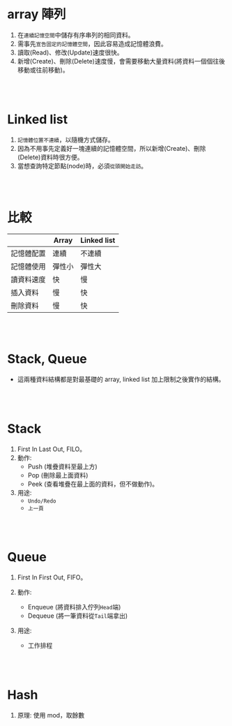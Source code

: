 # array 陣列
1. 在`連續記憶空間`中儲存有序串列的相同資料。
2. 需事先`宣告固定的記憶體空間`，因此容易造成記憶體浪費。
3. 讀取(Read)、修改(Update)速度很快。
4. 新增(Create)、刪除(Delete)速度慢，會需要移動大量資料(將資料一個個往後移動或往前移動)。

<br/>

<br/>

# Linked list
1. `記憶體位置不連續`，以隨機方式儲存。
2. 因為不用事先定義好一塊連續的記憶體空間，所以新增(Create)、刪除(Delete)資料時很方便。
3. 當想查詢特定節點(node)時，必須`從頭開始走訪`。

<br/>

<br/>

# 比較
||Array|Linked list|
|--|--|--|
|記憶體配置|連續|不連續|
|記憶體使用|彈性小|彈性大|
|讀資料速度|快|慢|
|插入資料|慢|快|
|刪除資料|慢|快|

<br/>

<br/>

# Stack, Queue
* 這兩種資料結構都是對最基礎的 array, linked list 加上限制之後實作的結構。

<br/>

<br/>

# Stack
1. First In Last Out, FILO。
2. 動作: 
    * Push (堆疊資料至最上方)
    * Pop (刪除最上面資料)
    * Peek (查看堆疊在最上面的資料，但不做動作)。
3. 用途: 
    * `Undo/Redo`
    * `上一頁`


<br/>

<br/>

# Queue
1. First In First Out, FIFO。
2. 動作:
    * Enqueue (將資料排入佇列`Head`端)
    * Dequeue (將一筆資料從`Tail`端拿出)

3. 用途: 
    * 工作排程

<br/>

<br/>

# Hash
1. 原理: 使用 mod，取餘數


<br/>

<br/>